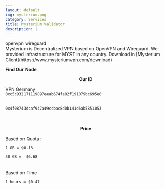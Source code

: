 ```yaml
---
layout: default
img: mysterium.png
category: Services
title: Mysterium Validator
description: |
---
```

<div class="col-8">
<span class="badge badge-primary">openvpn </span>
<span class="badge badge-primary">wireguard  </span>
</div>
Mysterium is Decentralized VPN based on OpenVPN and Wireguard. We provided infrastructure for MYST in any country. Download in [Mysterium Client](https://www.mysteriumvpn.com/download)

<b>Find Our Node</b>

<p align="center"><b>Our ID</b></p>
VPN Germany
<code align="center">
0xc5c932171119897eeab674fa82f191079bc695e0
</code>
<br>
<code align="center">
0x4f08743dcaf947a49ccbac8d0b141d6ab5851053
</code>
<br>
<br>

<p align="center"><b>Price</b></p>
Based on Quota : 
<br>
<code align="center">
1 GB = $0.13 <br>
50 GB =  $6.68
</code>
<br>
<br>
Based on Time 
<br>
<code align="center">
1 hours = $0.47 
</code>
